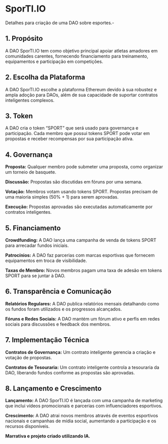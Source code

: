 # SporTI.IO
Detalhes para criação de uma DAO sobre esportes.-

## 1. Propósito
A DAO SporTI.IO tem como objetivo principal apoiar atletas amadores em comunidades carentes, fornecendo financiamento para treinamento, equipamentos e participação em competições.

## 2. Escolha da Plataforma
A DAO SporTI.IO escolhe a plataforma Ethereum devido à sua robustez e ampla adoção para DAOs, além de sua capacidade de suportar contratos inteligentes complexos.

## 3. Token
A DAO cria o token “SPORT” que será usado para governança e participação. Cada membro que possui tokens SPORT pode votar em propostas e receber recompensas por sua participação ativa.

## 4. Governança
**Proposta:** Qualquer membro pode submeter uma proposta, como organizar um torneio de basquete.

**Discussão:** Propostas são discutidas em fóruns por uma semana.

**Votação:** Membros votam usando tokens SPORT. Propostas precisam de uma maioria simples (50% + 1) para serem aprovadas.

**Execução:** Propostas aprovadas são executadas automaticamente por contratos inteligentes.

## 5. Financiamento
**Crowdfunding:** A DAO lança uma campanha de venda de tokens SPORT para arrecadar fundos iniciais.

**Patrocínios:** A DAO faz parcerias com marcas esportivas que fornecem equipamentos em troca de visibilidade.

**Taxas de Membro:** Novos membros pagam uma taxa de adesão em tokens SPORT para se juntar à DAO.

## 6. Transparência e Comunicação
**Relatórios Regulares:** A DAO publica relatórios mensais detalhando como os fundos foram utilizados e os progressos alcançados.

**Fóruns e Redes Sociais:** A DAO mantém um fórum ativo e perfis em redes sociais para discussões e feedback dos membros.

## 7. Implementação Técnica
**Contratos de Governança:** Um contrato inteligente gerencia a criação e votação de propostas.

**Contratos de Tesouraria:** Um contrato inteligente controla a tesouraria da DAO, liberando fundos conforme as propostas são aprovadas.

## 8. Lançamento e Crescimento
**Lançamento:** A DAO SporTI.IO é lançada com uma campanha de marketing que inclui vídeos promocionais e parcerias com influenciadores esportivos.

**Crescimento:** A DAO atrai novos membros através de eventos esportivos nacionais e campanhas de mídia social, aumentando a participação e os recursos disponíveis.

**Marrativa e projeto criado utilizando IA.**
